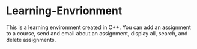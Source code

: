 # Learning-Envrionment
This is a learning environment created in C++. You can add an assignment to a course, send and email about an assignment, display all, search, and delete assignments. 
